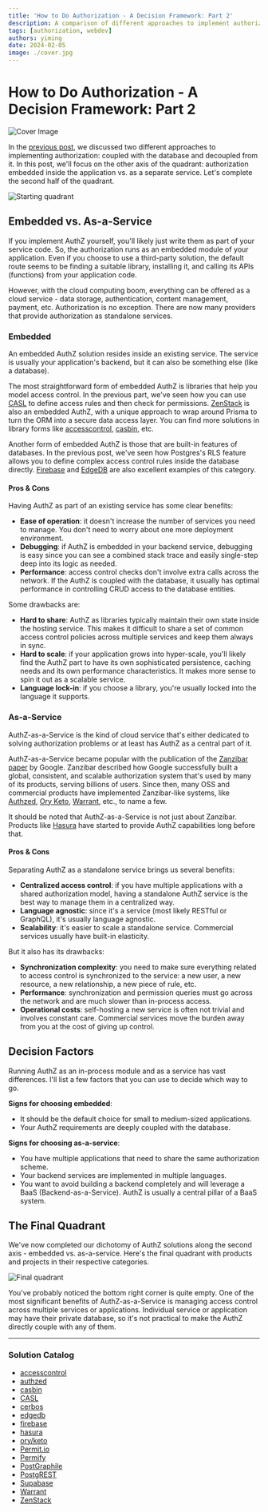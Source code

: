 ```yaml
---
title: 'How to Do Authorization - A Decision Framework: Part 2'
description: A comparison of different approaches to implement authorization - those run inside your application and those as standalone services.
tags: [authorization, webdev]
authors: yiming
date: 2024-02-05
image: ./cover.jpg
---
```


# How to Do Authorization - A Decision Framework: Part 2

![Cover Image](cover.jpg)

In the [previous post](/blog/how-to-authz), we discussed two different approaches to implementing authorization: coupled with the database and decoupled from it. In this post, we'll focus on the other axis of the quadrant: authorization embedded inside the application vs. as a separate service. Let's complete the second half of the quadrant.

<!-- truncate -->

![Starting quadrant](starting-quadrant.png)

## Embedded vs. As-a-Service

If you implement AuthZ yourself, you'll likely just write them as part of your service code. So, the authorization runs as an embedded module of your application. Even if you choose to use a third-party solution, the default route seems to be finding a suitable library, installing it, and calling its APIs (functions) from your application code.

However, with the cloud computing boom, everything can be offered as a cloud service - data storage, authentication, content management, payment, etc. Authorization is no exception. There are now many providers that provide authorization as standalone services.

### Embedded

An embedded AuthZ solution resides inside an existing service. The service is usually your application's backend, but it can also be something else (like a database).

The most straightforward form of embedded AuthZ is libraries that help you model access control. In the previous part, we've seen how you can use [CASL](https://casl.js.org/) to define access rules and then check for permissions. [ZenStack](https://zenstack.dev) is also an embedded AuthZ, with a unique approach to wrap around Prisma to turn the ORM into a secure data access layer. You can find more solutions in library forms like [accesscontrol](https://github.com/onury/accesscontrol), [casbin](https://casbin.org/), etc.

Another form of embedded AuthZ is those that are built-in features of databases. In the previous post, we've seen how Postgres's RLS feature allows you to define complex access control rules inside the database directly. [Firebase](https://firebase.google.com/) and [EdgeDB](https://www.edgedb.com/) are also excellent examples of this category.

#### Pros & Cons

Having AuthZ as part of an existing service has some clear benefits:

- **Ease of operation**: it doesn't increase the number of services you need to manage. You don't need to worry about one more deployment environment.
- **Debugging**: if AuthZ is embedded in your backend service, debugging is easy since you can see a combined stack trace and easily single-step deep into its logic as needed.
- **Performance**: access control checks don't involve extra calls across the network. If the AuthZ is coupled with the database, it usually has optimal performance in controlling CRUD access to the database entities.

Some drawbacks are:

- **Hard to share**: AuthZ as libraries typically maintain their own state inside the hosting service. This makes it difficult to share a set of common access control policies across multiple services and keep them always in sync.
- **Hard to scale**: if your application grows into hyper-scale, you'll likely find the AuthZ part to have its own sophisticated persistence, caching needs and its own performance characteristics. It makes more sense to spin it out as a scalable service.
- **Language lock-in**: if you choose a library, you're usually locked into the language it supports.

### As-a-Service

AuthZ-as-a-Service is the kind of cloud service that's either dedicated to solving authorization problems or at least has AuthZ as a central part of it.

AuthZ-as-a-Service became popular with the publication of the [Zanzibar paper](https://research.google/pubs/zanzibar-googles-consistent-global-authorization-system/) by Google. Zanzibar described how Google successfully built a global, consistent, and scalable authorization system that's used by many of its products, serving billions of users. Since then, many OSS and commercial products have implemented Zanzibar-like systems, like [Authzed](https://authzed.com/), [Ory Keto](https://www.ory.sh/keto/), [Warrant](https://warrant.dev/), etc., to name a few.

It should be noted that AuthZ-as-a-Service is not just about Zanzibar. Products like [Hasura](https://hasura.io/) have started to provide AuthZ capabilities long before that.

#### Pros & Cons

Separating AuthZ as a standalone service brings us several benefits:

- **Centralized access control**: if you have multiple applications with a shared authorization model, having a standalone AuthZ service is the best way to manage them in a centralized way.
- **Language agnostic**: since it's a service (most likely RESTful or GraphQL), it's usually language agnostic.
- **Scalability**: it's easier to scale a standalone service. Commercial services usually have built-in elasticity.

But it also has its drawbacks:

- **Synchronization complexity**: you need to make sure everything related to access control is synchronized to the service: a new user, a new resource, a new relationship, a new piece of rule, etc.
- **Performance**: synchronization and permission queries must go across the network and are much slower than in-process access.
- **Operational costs**: self-hosting a new service is often not trivial and involves constant care. Commercial services move the burden away from you at the cost of giving up control.

## Decision Factors

Running AuthZ as an in-process module and as a service has vast differences. I'll list a few factors that you can use to decide which way to go.

**Signs for choosing embedded**:

- It should be the default choice for small to medium-sized applications.
- Your AuthZ requirements are deeply coupled with the database.

**Signs for choosing as-a-service**:

- You have multiple applications that need to share the same authorization scheme.
- Your backend services are implemented in multiple languages.
- You want to avoid building a backend completely and will leverage a BaaS (Backend-as-a-Service). AuthZ is usually a central pillar of a BaaS system.

## The Final Quadrant

We've now completed our dichotomy of AuthZ solutions along the second axis - embedded vs. as-a-service. Here's the final quadrant with products and projects in their respective categories.

![Final quadrant](final-quadrant.png)

You've probably noticed the bottom right corner is quite empty. One of the most significant benefits of AuthZ-as-a-Service is managing access control across multiple services or applications. Individual service or application may have their private database, so it's not practical to make the AuthZ directly couple with any of them.

---

### Solution Catalog

- [accesscontrol](https://github.com/onury/accesscontrol)
- [authzed](https://authzed.com/)
- [casbin](https://casbin.org/)
- [CASL](https://casl.js.org/)
- [cerbos](https://cerbos.dev/)
- [edgedb](https://www.edgedb.com/)
- [firebase](https://firebase.google.com/)
- [hasura](https://hasura.io/)
- [ory/keto](https://www.ory.sh/keto/)
- [Permit.io](https://www.permit.io/)
- [Permify](https://www.permify.co/)
- [PostGraphile](https://www.graphile.org/postgraphile)
- [PostgREST](https://postgrest.org/)
- [Supabase](https://supabase.com/)
- [Warrant](https://warrant.dev/)
- [ZenStack](https://zenstack.dev/)
